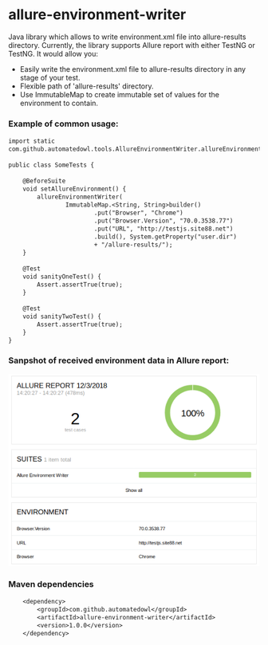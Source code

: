 # allure-environment-writer

Java library which allows to write environment.xml file into allure-results directory.
Currently, the library supports Allure report with either TestNG or TestNG. It would allow you:

* Easily write the environment.xml file to allure-results directory in any stage of your test.
* Flexible path of 'allure-results' directory.
* Use ImmutableMap to create immutable set of values for the environment to contain.

### Example of common usage:

```
import static com.github.automatedowl.tools.AllureEnvironmentWriter.allureEnvironmentWriter;

public class SomeTests {

    @BeforeSuite
    void setAllureEnvironment() {
        allureEnvironmentWriter(
                ImmutableMap.<String, String>builder()
                        .put("Browser", "Chrome")
                        .put("Browser.Version", "70.0.3538.77")
                        .put("URL", "http://testjs.site88.net")
                        .build(), System.getProperty("user.dir")
                        + "/allure-results/");
    }

    @Test
    void sanityOneTest() {
        Assert.assertTrue(true);
    }

    @Test
    void sanityTwoTest() {
        Assert.assertTrue(true);
    }
}
```

### Sanpshot of received environment data in Allure report:

![Bandwidth Logging](.github/allure-environment-data.png)

### Maven dependencies

```
    <dependency>
        <groupId>com.github.automatedowl</groupId>
        <artifactId>allure-environment-writer</artifactId>
        <version>1.0.0</version>
    </dependency>
```
